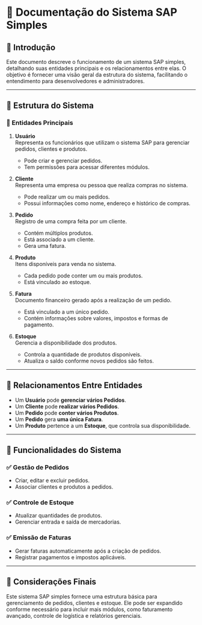 # 📘 Documentação do Sistema SAP Simples

## 📌 Introdução
Este documento descreve o funcionamento de um sistema SAP simples, detalhando suas entidades principais e os relacionamentos entre elas. O objetivo é fornecer uma visão geral da estrutura do sistema, facilitando o entendimento para desenvolvedores e administradores.

---

## 📂 Estrutura do Sistema

### 🔹 Entidades Principais

1. **Usuário**  
   Representa os funcionários que utilizam o sistema SAP para gerenciar pedidos, clientes e produtos.
    - Pode criar e gerenciar pedidos.
    - Tem permissões para acessar diferentes módulos.

2. **Cliente**  
   Representa uma empresa ou pessoa que realiza compras no sistema.
    - Pode realizar um ou mais pedidos.
    - Possui informações como nome, endereço e histórico de compras.

3. **Pedido**  
   Registro de uma compra feita por um cliente.
    - Contém múltiplos produtos.
    - Está associado a um cliente.
    - Gera uma fatura.

4. **Produto**  
   Itens disponíveis para venda no sistema.
    - Cada pedido pode conter um ou mais produtos.
    - Está vinculado ao estoque.

5. **Fatura**  
   Documento financeiro gerado após a realização de um pedido.
    - Está vinculado a um único pedido.
    - Contém informações sobre valores, impostos e formas de pagamento.

6. **Estoque**  
   Gerencia a disponibilidade dos produtos.
    - Controla a quantidade de produtos disponíveis.
    - Atualiza o saldo conforme novos pedidos são feitos.

---

## 🔗 Relacionamentos Entre Entidades

- Um **Usuário** pode **gerenciar vários Pedidos**.
- Um **Cliente** pode **realizar vários Pedidos**.
- Um **Pedido** pode **conter vários Produtos**.
- Um **Pedido** gera **uma única Fatura**.
- Um **Produto** pertence a um **Estoque**, que controla sua disponibilidade.

---

## 🔧 Funcionalidades do Sistema

### ✅ **Gestão de Pedidos**
- Criar, editar e excluir pedidos.
- Associar clientes e produtos a pedidos.

### ✅ **Controle de Estoque**
- Atualizar quantidades de produtos.
- Gerenciar entrada e saída de mercadorias.

### ✅ **Emissão de Faturas**
- Gerar faturas automaticamente após a criação de pedidos.
- Registrar pagamentos e impostos aplicáveis.

---

## 📌 Considerações Finais
Este sistema SAP simples fornece uma estrutura básica para gerenciamento de pedidos, clientes e estoque. Ele pode ser expandido conforme necessário para incluir mais módulos, como faturamento avançado, controle de logística e relatórios gerenciais.

